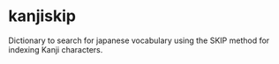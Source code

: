 # kanjiskip

Dictionary to search for japanese vocabulary using the SKIP method for indexing Kanji characters.
